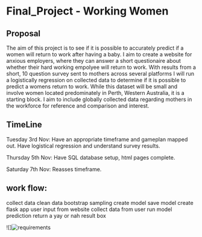 # Final_Project - Working Women

## Proposal 
The aim of this project is to see if it is possible to accurately predict if a women will return to work after having a baby. I aim to create a website for anxious employers, where they can answer a short questionaire about whether their hard working empolyee will return to work. With results from a short, 10 question survey sent to mothers across several platforms I will run a logistically regression on collected data to determine if it is possible to predict a womens return to work.   While this dataset will be small and involve women located predominately in Perth, Western Australia, it is a starting block. I aim to include globally collected data regarding mothers in the workforce for reference and comparison and interest. 



## TimeLine 

Tuesday 3rd Nov: Have an appropriate timeframe and gameplan mapped out. Have logistical regression and understand survey results. 

Thursday 5th Nov: Have SQL database setup, html pages complete. 

Saturday 7th Nov: Reasses timeframe. 



## work flow: 

collect data 
clean data 
bootstrap sampling 
create model 
save model 
create flask app 
user input from website
collect data from user 
run model prediction 
return a yay or nah result box 


![]![requirements](static/images/facebackground.png) 
